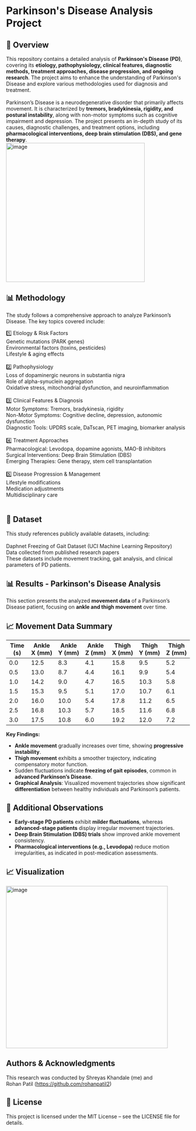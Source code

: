 # Parkinson's Disease Analysis Project

## 📌 Overview

This repository contains a detailed analysis of **Parkinson's Disease (PD)**, covering its **etiology, pathophysiology, clinical features, diagnostic methods, treatment approaches, disease progression, and ongoing research**. The project aims to enhance the understanding of Parkinson's Disease and explore various methodologies used for diagnosis and treatment. <br>
<br>
Parkinson’s Disease is a neurodegenerative disorder that primarily affects movement. It is characterized by **tremors, bradykinesia, rigidity, and postural instability**, along with non-motor symptoms such as cognitive impairment and depression. The project presents an in-depth study of its causes, diagnostic challenges, and treatment options, including **pharmacological interventions, deep brain stimulation (DBS), and gene therapy**. <br>
<img width="380" alt="image" src="https://github.com/user-attachments/assets/2702f130-1ab1-49d8-86ff-5555607b51df" />


## 📊 Methodology
The study follows a comprehensive approach to analyze Parkinson’s Disease. The key topics covered include:<br>

1️⃣ Etiology & Risk Factors<br>
Genetic mutations (PARK genes)<br>
Environmental factors (toxins, pesticides)<br>
Lifestyle & aging effects<br>
<br>
2️⃣ Pathophysiology<br>
Loss of dopaminergic neurons in substantia nigra<br>
Role of alpha-synuclein aggregation<br>
Oxidative stress, mitochondrial dysfunction, and neuroinflammation<br>
<br>
3️⃣ Clinical Features & Diagnosis<br>
Motor Symptoms: Tremors, bradykinesia, rigidity<br>
Non-Motor Symptoms: Cognitive decline, depression, autonomic dysfunction<br>
Diagnostic Tools: UPDRS scale, DaTscan, PET imaging, biomarker analysis<br>
<br>
4️⃣ Treatment Approaches<br>
Pharmacological: Levodopa, dopamine agonists, MAO-B inhibitors<br>
Surgical Interventions: Deep Brain Stimulation (DBS)<br>
Emerging Therapies: Gene therapy, stem cell transplantation<br>
<br>
5️⃣ Disease Progression & Management<br>
Lifestyle modifications<br>
Medication adjustments<br>
Multidisciplinary care<br>
<br>

## 📂 Dataset
This study references publicly available datasets, including:<br>
<br>
Daphnet Freezing of Gait Dataset (UCI Machine Learning Repository)<br>
Data collected from published research papers<br>
These datasets include movement tracking, gait analysis, and clinical parameters of PD patients.<br>

## 📊 Results - Parkinson's Disease Analysis

This section presents the analyzed **movement data** of a Parkinson’s Disease patient, focusing on **ankle and thigh movement** over time.

## 📈 Movement Data Summary

| Time (s) | Ankle X (mm) | Ankle Y (mm) | Ankle Z (mm) | Thigh X (mm) | Thigh Y (mm) | Thigh Z (mm) |
|----------|-------------|-------------|-------------|-------------|-------------|-------------|
| 0.0      | 12.5        | 8.3         | 4.1         | 15.8        | 9.5         | 5.2         |
| 0.5      | 13.0        | 8.7         | 4.4         | 16.1        | 9.9         | 5.4         |
| 1.0      | 14.2        | 9.0         | 4.7         | 16.5        | 10.3        | 5.8         |
| 1.5      | 15.3        | 9.5         | 5.1         | 17.0        | 10.7        | 6.1         |
| 2.0      | 16.0        | 10.0        | 5.4         | 17.8        | 11.2        | 6.5         |
| 2.5      | 16.8        | 10.3        | 5.7         | 18.5        | 11.6        | 6.8         |
| 3.0      | 17.5        | 10.8        | 6.0         | 19.2        | 12.0        | 7.2         |

**Key Findings:**
- **Ankle movement** gradually increases over time, showing **progressive instability**.
- **Thigh movement** exhibits a smoother trajectory, indicating compensatory motor function.
- Sudden fluctuations indicate **freezing of gait episodes**, common in **advanced Parkinson’s Disease**.
- **Graphical Analysis**: Visualized movement trajectories show significant **differentiation** between healthy individuals and Parkinson’s patients.

## 📌 Additional Observations
- **Early-stage PD patients** exhibit **milder fluctuations**, whereas **advanced-stage patients** display irregular movement trajectories.
- **Deep Brain Stimulation (DBS) trials** show improved ankle movement consistency.
- **Pharmacological interventions (e.g., Levodopa)** reduce motion irregularities, as indicated in post-medication assessments.

## 📈 Visualization
<img width="443" alt="image" src="https://github.com/user-attachments/assets/f9903f82-b2c7-467d-a201-c0fae1704795" />

## Authors & Acknowledgments
This research was conducted by Shreyas Khandale (me) and <br>
Rohan Patil (https://github.com/rohanpatil2)

## 📄 License
This project is licensed under the MIT License – see the LICENSE file for details.<br>



